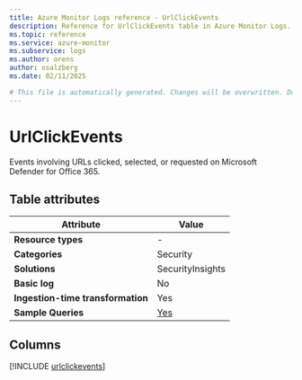 ```yaml
---
title: Azure Monitor Logs reference - UrlClickEvents
description: Reference for UrlClickEvents table in Azure Monitor Logs.
ms.topic: reference
ms.service: azure-monitor
ms.subservice: logs
ms.author: orens
author: osalzberg
ms.date: 02/11/2025

# This file is automatically generated. Changes will be overwritten. Do not change this file directly.
---
```


# UrlClickEvents

Events involving URLs clicked, selected, or requested on Microsoft Defender for Office 365.


## Table attributes

|Attribute|Value|
|---|---|
|**Resource types**|-|
|**Categories**|Security|
|**Solutions**| SecurityInsights|
|**Basic log**|No|
|**Ingestion-time transformation**|Yes|
|**Sample Queries**|[Yes](/azure/azure-monitor/reference/queries/urlclickevents)|



## Columns
  
[!INCLUDE [urlclickevents](~/reusable-content/ce-skilling/azure/includes/azure-monitor/reference/tables/urlclickevents-include.md)]
